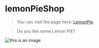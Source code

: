 # lemonPieShop


>You can visit the page here: [LemonPie](https://celfiew.github.io/lemonPieShop/).

> Do you like some Lemon PIE?

![this is an image](https://github.com/celfiew/lemonPieShop/blob/main/img/celfiew.github.io_lemonPieShop_.png)


